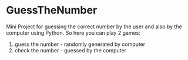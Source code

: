 # GuessTheNumber
Mini Project for guessing the correct number by the user and also by the computer using Python.
So here you can play 2 games:
1. guess the number - randomly generated by computer
2. check the number - guessed by the computer
